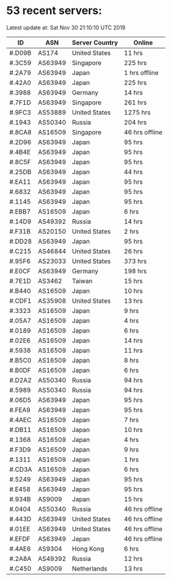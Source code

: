 # 53 recent servers:

Latest update at: Sat Nov 30 21:10:10 UTC 2019

| ID | ASN | Server Country | Online |
| -- | --- | -------------- | ------ |
| #.D09B | AS174 | United States | 11 hrs |
| #.3C59 | AS63949 | Singapore | 225 hrs |
| #.2A79 | AS63949 | Japan | 1 hrs offline |
| #.42A0 | AS63949 | Japan | 225 hrs |
| #.3988 | AS63949 | Germany | 14 hrs |
| #.7F1D | AS63949 | Singapore | 261 hrs |
| #.9FC3 | AS53889 | United States | 1275 hrs |
| #.1943 | AS50340 | Russia | 204 hrs |
| #.8CA8 | AS16509 | Singapore | 46 hrs offline |
| #.2D96 | AS63949 | Japan | 95 hrs |
| #.4B4E | AS63949 | Japan | 95 hrs |
| #.8C5F | AS63949 | Japan | 95 hrs |
| #.25DB | AS63949 | Japan | 44 hrs |
| #.EA11 | AS63949 | Japan | 95 hrs |
| #.6832 | AS63949 | Japan | 95 hrs |
| #.1145 | AS63949 | Japan | 95 hrs |
| #.EBB7 | AS16509 | Japan | 6 hrs |
| #.14D9 | AS49392 | Russia | 14 hrs |
| #.F31B | AS20150 | United States | 2 hrs |
| #.DD28 | AS63949 | Japan | 95 hrs |
| #.C215 | AS46844 | United States | 26 hrs |
| #.95F6 | AS23033 | United States | 373 hrs |
| #.E0CF | AS63949 | Germany | 198 hrs |
| #.7E1D | AS3462 | Taiwan | 15 hrs |
| #.B440 | AS16509 | Japan | 10 hrs |
| #.CDF1 | AS35908 | United States | 13 hrs |
| #.3323 | AS16509 | Japan | 9 hrs |
| #.05A7 | AS16509 | Japan | 4 hrs |
| #.0189 | AS16509 | Japan | 6 hrs |
| #.02E6 | AS16509 | Japan | 14 hrs |
| #.5938 | AS16509 | Japan | 11 hrs |
| #.B5C0 | AS16509 | Japan | 8 hrs |
| #.B0DF | AS16509 | Japan | 6 hrs |
| #.D2A2 | AS50340 | Russia | 94 hrs |
| #.5989 | AS50340 | Russia | 94 hrs |
| #.06D5 | AS63949 | Japan | 95 hrs |
| #.FEA9 | AS63949 | Japan | 95 hrs |
| #.4AEC | AS16509 | Japan | 7 hrs |
| #.DB11 | AS16509 | Japan | 10 hrs |
| #.1368 | AS16509 | Japan | 4 hrs |
| #.F3D9 | AS16509 | Japan | 9 hrs |
| #.1311 | AS16509 | Japan | 1 hrs |
| #.CD3A | AS16509 | Japan | 6 hrs |
| #.5249 | AS63949 | Japan | 95 hrs |
| #.E458 | AS63949 | Japan | 95 hrs |
| #.934B | AS9009 | Japan | 15 hrs |
| #.0404 | AS50340 | Russia | 46 hrs offline |
| #.443D | AS63949 | United States | 46 hrs offline |
| #.01EE | AS63949 | United States | 46 hrs offline |
| #.EFDF | AS63949 | Japan | 46 hrs offline |
| #.4AE6 | AS9304 | Hong Kong | 6 hrs |
| #.2A8A | AS49392 | Russia | 12 hrs |
| #.C450 | AS9009 | Netherlands | 13 hrs |

